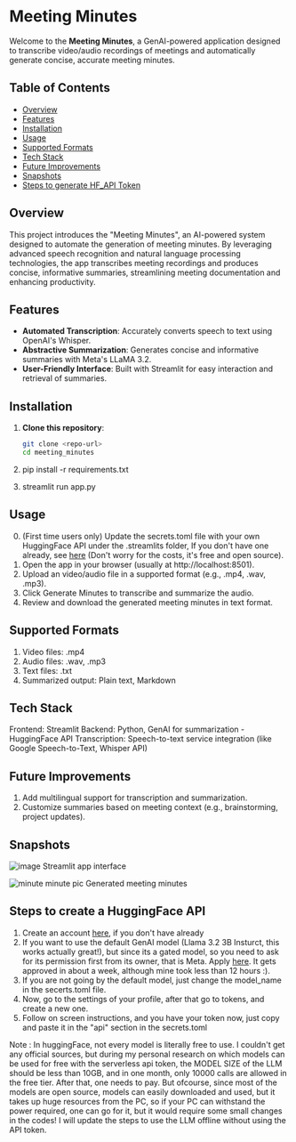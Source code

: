 # Meeting Minutes

Welcome to the **Meeting Minutes**, a GenAI-powered application designed to transcribe video/audio recordings of meetings and automatically generate concise, accurate meeting minutes.

## Table of Contents

- [Overview](#overview)
- [Features](#features)
- [Installation](#installation)
- [Usage](#usage)
- [Supported Formats](#supported-formats)
- [Tech Stack](#tech-stack)
- [Future Improvements](#future-improvements)
- [Snapshots](#snapshots)
- [Steps to generate HF_API Token](#steps-to-create-a-huggingface-api)

## Overview

This project introduces the "Meeting Minutes", an AI-powered system designed to automate the generation of meeting minutes. By leveraging advanced speech recognition and natural language processing technologies, the app transcribes meeting recordings and produces concise, informative summaries, streamlining meeting documentation and enhancing productivity.

## Features

- **Automated Transcription**: Accurately converts speech to text using OpenAI's Whisper.
- **Abstractive Summarization**: Generates concise and informative summaries with Meta's LLaMA 3.2.
- **User-Friendly Interface**: Built with Streamlit for easy interaction and retrieval of summaries.

## Installation

1. **Clone this repository**:
   ```bash
   git clone <repo-url>
   cd meeting_minutes

2. pip install -r requirements.txt

3.  streamlit run app.py

## Usage

0. (First time users only) Update the secrets.toml file with your own HuggingFace API under the .streamlits folder, 
   If you don't have one already, see [here](#steps-to-create-a-huggingface-api) (Don't worry for the costs, it's free and open source).
1. Open the app in your browser (usually at http://localhost:8501).
2. Upload an video/audio file in a supported format (e.g., .mp4, .wav, .mp3).
3. Click Generate Minutes to transcribe and summarize the audio.
4. Review and download the generated meeting minutes in text format.

## Supported Formats

1. Video files: .mp4
2. Audio files: .wav, .mp3
3. Text files: .txt
3. Summarized output: Plain text, Markdown

## Tech Stack

Frontend: Streamlit
Backend: Python, GenAI for summarization - HuggingFace API
Transcription: Speech-to-text service integration (like Google Speech-to-Text, Whisper API)

## Future Improvements

1. Add multilingual support for transcription and summarization.
2. Customize summaries based on meeting context (e.g., brainstorming, project updates).

## Snapshots

![image](https://github.com/user-attachments/assets/dd996690-7f5d-4397-a891-d47ca06e35de)
Streamlit app interface

![minute minute pic](https://github.com/user-attachments/assets/7e784c4a-27a1-44cb-ba3e-3c141534b77c)
Generated meeting minutes



## Steps to create a HuggingFace API

1. Create an account [here](https://huggingface.co/), if you don't have already
2. If you want to use the default GenAI model (Llama 3.2 3B Insturct, this works actually great!), but since its a gated model, so you need to ask for   its permission first from its owner, that is Meta. Apply [here](https://huggingface.co/meta-llama/Llama-3.2-3B-Instruct). It gets approved in   about a week, although mine took less than 12 hours :).
3. If you are not going by the default model, just change the model_name in the secerts.toml file.
4. Now, go to the settings of your profile, after that go to tokens, and create a new one.
5. Follow on screen instructions, and you have your token now, just copy and paste it in the "api" section in the secrets.toml
 
 Note : In huggingFace, not every model is literally free to use. I couldn't get any official sources, but during my personal research on which models can be used for free with the serverless api token, the MODEL SIZE of the LLM should be less than 10GB, and in one month, only 10000 calls are allowed in the free tier. After that, one needs to pay. But ofcourse, since most of the models are open source, models can easily downloaded and used, but it takes up huge resources from the PC, so if your PC can withstand the power required, one can go for it, but it would require some small changes in the codes! 
 I will update the steps to use the LLM offline without using the API token.
